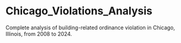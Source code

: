 # Chicago_Violations_Analysis
 Complete analysis of building-related ordinance violation in Chicago, Illinois, from 2008 to 2024.
